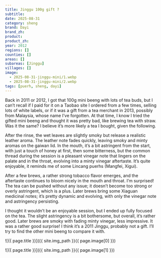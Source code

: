 ```yaml
---
title: Jinggu 100g gift ?
subtitle: 
date: 2025-08-31
category: sheng
brand: Dayi
brand_zh: 
product: 
product_zh: 
year: 2012
regions: []
counties: []
areas: []
subareas: [Jinggu]
villages: []
image: 
  - 2025-08-31-jinggu-mini/1.webp
  - 2025-08-31-jinggu-mini/2.webp
tags: [puerh, sheng, dayi]
---
```


Back in 2011 or 2012, I got that 100g mini beeng with lots of tea buds, but I can’t recall if I paid for it on a Taobao site I ordered from a few times, selling lots of white labels, or if it was a gift from a tea merchant in 2013, possibly from Malaysia, whose name I’ve forgotten. At that time, I know I tried the gifted mini beeng and thought it was pretty bad, like brewing tea with straw. Was it the same? I believe it’s more likely a tea I bought, given the following.

After the rinse, the wet leaves are slightly smoky but release a realistic leather aroma. The leather note fades quickly, leaving smoky and minty aromas on the gaiwan lid. In the mouth, it’s a bit astringent from the start, with just a touch of honey at first, then some bitterness, but the common thread during the session is a pleasant vinegar note that lingers on the palate and in the throat, evolving into a minty vinegar aftertaste. It’s quite enjoyable, it reminds me of some Lincang puerhs (Mangfei, Xigui). 

After a few brews, a rather strong tobacco flavor emerges, and the aftertaste continues to bloom nicely in the mouth and throat. I’m surprised! The tea can be pushed without any issue; it doesn’t become too strong or overly astringent, which is a plus. Later brews bring some Xiaguan medicinal notes; it’s pretty dynamic and evolving, with only the vinegar note and astringency persisting. 

I thought it wouldn’t be an enjoyable session, but I ended up fully focused on the tea. The slight astringency is a bit bothersome, but overall, it’s rather good. Later brews are smoky with fading minty vinegar, less impressive. It was a rather good surprise! I think it’s a 2011 Jinggu, probably not a gift. I’ll try to find the other mini beeng to compare it with.

![{{ page.title }}]({{ site.img_path }}{{ page.image[0] }})

![{{ page.title }}]({{ site.img_path }}{{ page.image[1] }})